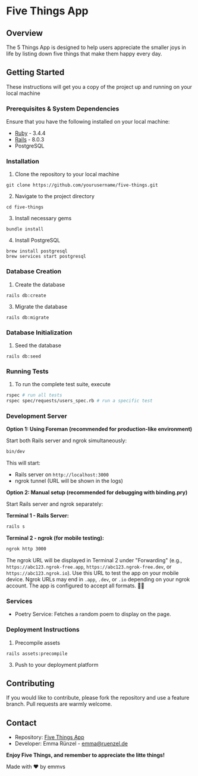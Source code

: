 # Five Things App

## Overview

The 5 Things App is designed to help users appreciate the smaller joys in life by listing down five things that make them happy every day.

## Getting Started

These instructions will get you a copy of the project up and running on your local machine

### Prerequisites & System Dependencies

Ensure that you have the following installed on your local machine:

* [Ruby](https://www.ruby-lang.org/en/documentation/installation/) - 3.4.4
* [Rails](https://guides.rubyonrails.org/v5.0/getting_started.html) - 8.0.3
* PostgreSQL

### Installation

1. Clone the repository to your local machine
   
`git clone https://github.com/yourusername/five-things.git`

2. Navigate to the project directory

`cd five-things`

3. Install necessary gems

`bundle install`

4. Install PostgreSQL

```
brew install postgresql
brew services start postgresql
```

### Database Creation

1. Create the database

`rails db:create`

3. Migrate the database

`rails db:migrate`

### Database Initialization

1. Seed the database

`rails db:seed`

### Running Tests

1. To run the complete test suite, execute

```bash
rspec # run all tests
rspec spec/requests/users_spec.rb # run a specific test
```

### Development Server

**Option 1: Using Foreman (recommended for production-like environment)**

Start both Rails server and ngrok simultaneously:

```bash
bin/dev
```

This will start:
- Rails server on `http://localhost:3000`
- ngrok tunnel (URL will be shown in the logs)

**Option 2: Manual setup (recommended for debugging with binding.pry)**

Start Rails server and ngrok separately:

**Terminal 1 - Rails Server:**
```bash
rails s
```

**Terminal 2 - ngrok (for mobile testing):**
```bash
ngrok http 3000
```

The ngrok URL will be displayed in Terminal 2 under "Forwarding" (e.g., `https://abc123.ngrok-free.app`, `https://abc123.ngrok-free.dev`, or `https://abc123.ngrok.io`). Use this URL to test the app on your mobile device. Ngrok URLs may end in `.app`, `.dev`, or `.io` depending on your ngrok account. The app is configured to accept all formats. 🙌🏻

### Services

- Poetry Service: Fetches a random poem to display on the page.

### Deployment Instructions

1. Precompile assets

`rails assets:precompile`

3. Push to your deployment platform

## Contributing

If you would like to contribute, please fork the repository and use a feature branch. Pull requests are warmly welcome.

## Contact

- Repository: [Five Things App](https://github.com/emmvs/five_things)
- Developer: Emma Rünzel - emma@ruenzel.de

**Enjoy Five Things, and remember to appreciate the litte things!**

Made with ♥️ by emmvs

